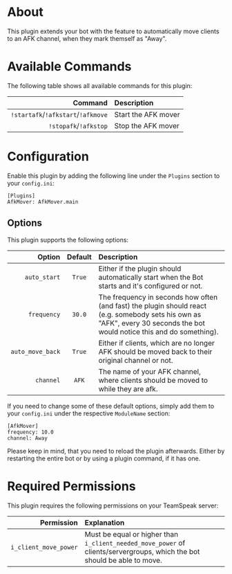 # About

This plugin extends your bot with the feature to automatically move clients to an AFK channel, when they mark themself as "Away".


# Available Commands

The following table shows all available commands for this plugin:

| Command | Description |
| ---: | :--- |
| `!startafk`/`!afkstart`/`!afkmove` | Start the AFK mover |
| `!stopafk`/`!afkstop` | Stop the AFK mover |


# Configuration

Enable this plugin by adding the following line under the `Plugins` section to your `config.ini`:

```
[Plugins]
AfkMover: AfkMover.main
```

## Options

This plugin supports the following options:

| Option | Default | Description |
| ---: | :---: | :--- |
| `auto_start` | `True` | Either if the plugin should automatically start when the Bot starts and it's configured or not. |
| `frequency` | `30.0` | The frequency in seconds how often (and fast) the plugin should react (e.g. somebody sets his own as "AFK", every 30 seconds the bot would notice this and do something). |
| `auto_move_back` | `True` | Either if clients, which are no longer AFK should be moved back to their original channel or not. |
| `channel` | `AFK` | The name of your AFK channel, where clients should be moved to while they are afk. |

If you need to change some of these default options, simply add them to your `config.ini` under the respective `ModuleName` section:

```
[AfkMover]
frequency: 10.0
channel: Away
```

Please keep in mind, that you need to reload the plugin afterwards. Either by restarting the entire bot or by using a plugin command, if it has one.


# Required Permissions

This plugin requires the following permissions on your TeamSpeak server:

| Permission | Explanation |
| ---: | :--- |
| `i_client_move_power` | Must be equal or higher than `i_client_needed_move_power` of clients/servergroups, which the bot should be able to move. |
